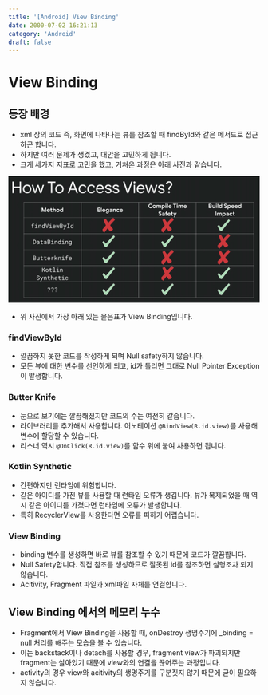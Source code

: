 ```yaml
---
title: '[Android] View Binding'
date: 2000-07-02 16:21:13
category: 'Android'
draft: false
---
```


# View Binding

## 등장 배경

-   xml 상의 코드 즉, 화면에 나타나는 뷰를 참조할 때 findById와 같은 메서드로 접근하곤 합니다.
-   하지만 여러 문제가 생겼고, 대안을 고민하게 됩니다.
-   크게 세가지 지표로 고민을 했고, 거쳐온 과정은 아래 사진과 같습니다.

![](./images/viewbinding.png)
-   위 사진에서 가장 아래 있는 물음표가 View Binding입니다.

### findViewById

-   깔끔하지 못한 코드를 작성하게 되며 Null safety하지 않습니다.
-   모든 뷰에 대한 변수를 선언하게 되고, id가 틀리면 그대로 Null Pointer Exception이 발생합니다.

### Butter Knife

-   눈으로 보기에는 깔끔해졌지만 코드의 수는 여전히 같습니다.
-   라이브러리를 추가해서 사용합니다. 어노테이션 `@BindView(R.id.view)`를 사용해 변수에 할당할 수 있습니다.
-   리스너 역시 `@OnClick(R.id.view)`를 함수 위에 붙여 사용하면 됩니다.

### Kotlin Synthetic

-   간편하지만 런타임에 위험합니다.
-   같은 아이디를 가진 뷰를 사용할 때 런타임 오류가 생깁니다. 뷰가 복제되었을 때 역시 같은 아이디를 가졌다면 런타임에 오류가 발생합니다.
-   특히 RecyclerView를 사용한다면 오류를 피하기 어렵습니다.

### View Binding

-   binding 변수를 생성하면 바로 뷰를 참조할 수 있기 때문에 코드가 깔끔합니다.
-   Null Safety합니다. 직접 참조를 생성하므로 잘못된 id를 참조하면 실행조차 되지 않습니다.
-   Acitivity, Fragment 파일과 xml파일 자체를 연결합니다.

## View Binding 에서의 메모리 누수

-   Fragment에서 View Binding을 사용할 때, onDestroy 생명주기에 \_binding = null 처리를 해주는 모습을 볼 수 있습니다.
-   이는 backstack이나 detach를 사용할 경우, fragment view가 파괴되지만 fragment는 살아있기 때문에 view와의 연결을 끊어주는 과정입니다.
-   activity의 경우 view와 acitivity의 생명주기를 구분짓지 않기 때문에 굳이 필요하지 않습니다.